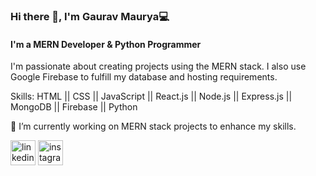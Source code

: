 ### Hi there 👋, I'm Gaurav Maurya💻
#### I'm a MERN Developer & Python Programmer

I'm passionate about creating projects using the MERN stack. I also use Google Firebase to fulfill my database and hosting requirements.

Skills: HTML || CSS || JavaScript || React.js || Node.js || Express.js || MongoDB || Firebase || Python

🔭 I’m currently working on MERN stack projects to enhance my skills.

[<img src='https://cdn.jsdelivr.net/npm/simple-icons@3.0.1/icons/linkedin.svg' alt='linkedin' height='40'>](https://www.linkedin.com/in/https://www.linkedin.com/in/gaurav-maurya-49b6a9229/?trk=public_profile_browsemap&originalSubdomain=in/)  [<img src='https://cdn.jsdelivr.net/npm/simple-icons@3.0.1/icons/instagram.svg' alt='instagram' height='40'>](https://www.instagram.com/https://www.instagram.com/gaurav_as_gm//)  



